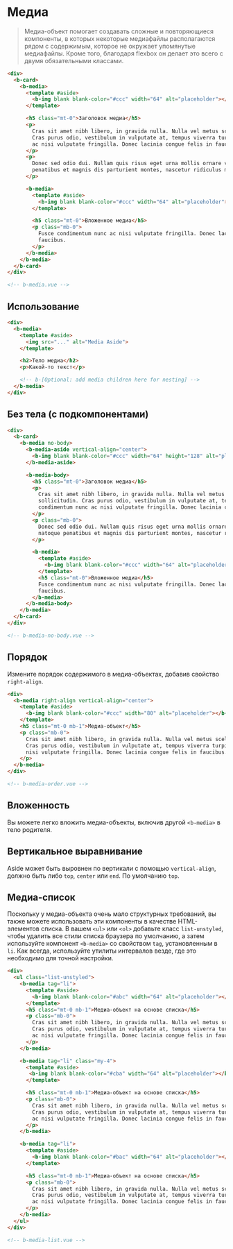 # Медиа

> Медиа-объект помогает создавать сложные и повторяющиеся компоненты, в которых некоторые медиафайлы располагаются рядом с содержимым, которое не окружает упомянутые медиафайлы. Кроме того, благодаря flexbox он делает это всего с двумя обязательными классами.

```html
<div>
  <b-card>
    <b-media>
      <template #aside>
        <b-img blank blank-color="#ccc" width="64" alt="placeholder"></b-img>
      </template>

      <h5 class="mt-0">Заголовок медиа</h5>
      <p>
        Cras sit amet nibh libero, in gravida nulla. Nulla vel metus scelerisque ante sollicitudin.
        Cras purus odio, vestibulum in vulputate at, tempus viverra turpis. Fusce condimentum nunc
        ac nisi vulputate fringilla. Donec lacinia congue felis in faucibus.
      </p>
      <p>
        Donec sed odio dui. Nullam quis risus eget urna mollis ornare vel eu leo. Cum sociis natoque
        penatibus et magnis dis parturient montes, nascetur ridiculus mus.
      </p>

      <b-media>
        <template #aside>
          <b-img blank blank-color="#ccc" width="64" alt="placeholder"></b-img>
        </template>

        <h5 class="mt-0">Вложенное медиа</h5>
        <p class="mb-0">
          Fusce condimentum nunc ac nisi vulputate fringilla. Donec lacinia congue felis in
          faucibus.
        </p>
      </b-media>
    </b-media>
  </b-card>
</div>

<!-- b-media.vue -->
```

## Использование

```html
<div>
  <b-media>
    <template #aside>
      <img src="..." alt="Media Aside">
    </template>

    <h2>Тело медиа</h2>
    <p>Какой-то текст</p>

    <!-- b-[Optional: add media children here for nesting] -->
  </b-media>
</div>
```

## Без тела (с подкомпонентами)

```html
<div>
  <b-card>
    <b-media no-body>
      <b-media-aside vertical-align="center">
        <b-img blank blank-color="#ccc" width="64" height="128" alt="placeholder"></b-img>
      </b-media-aside>

      <b-media-body>
        <h5 class="mt-0">Заголовок медиа</h5>
        <p>
          Cras sit amet nibh libero, in gravida nulla. Nulla vel metus scelerisque ante
          sollicitudin. Cras purus odio, vestibulum in vulputate at, tempus viverra turpis. Fusce
          condimentum nunc ac nisi vulputate fringilla. Donec lacinia congue felis in faucibus.
        </p>
        <p class="mb-0">
          Donec sed odio dui. Nullam quis risus eget urna mollis ornare vel eu leo. Cum sociis
          natoque penatibus et magnis dis parturient montes, nascetur ridiculus mus.
        </p>

        <b-media>
          <template #aside>
            <b-img blank blank-color="#ccc" width="64" alt="placeholder"></b-img>
          </template>
          <h5 class="mt-0">Вложенное медиа</h5>
          Fusce condimentum nunc ac nisi vulputate fringilla. Donec lacinia congue felis in
          faucibus.
        </b-media>
      </b-media-body>
    </b-media>
  </b-card>
</div>

<!-- b-media-no-body.vue -->
```

## Порядок

Измените порядок содержимого в медиа-объектах, добавив свойство `right-align`.

```html
<div>
  <b-media right-align vertical-align="center">
    <template #aside>
      <b-img blank blank-color="#ccc" width="80" alt="placeholder"></b-img>
    </template>
    <h5 class="mt-0 mb-1">Медиа-объект</h5>
    <p class="mb-0">
      Cras sit amet nibh libero, in gravida nulla. Nulla vel metus scelerisque ante sollicitudin.
      Cras purus odio, vestibulum in vulputate at, tempus viverra turpis. Fusce condimentum nunc ac
      nisi vulputate fringilla. Donec lacinia congue felis in faucibus.
    </p>
  </b-media>
</div>

<!-- b-media-order.vue -->
```

## Вложенность

Вы можете легко вложить медиа-объекты, включив другой `<b-media>` в тело родителя.

## Вертикальное выравнивание

Aside может быть выровнен по вертикали с помощью `vertical-align`, должно быть либо `top`, `center` или `end`. По умолчанию `top`.

## Медиа-список

Поскольку у медиа-объекта очень мало структурных требований, вы также можете использовать эти компоненты в качестве HTML-элементов списка. В вашем `<ul>` или `<ol>` добавьте класс `list-unstyled`, чтобы удалить все стили списка браузера по умолчанию, а затем используйте компонент `<b-media>` со свойством `tag`, установленным в `li`. Как всегда, используйте утилиты интервалов везде, где это необходимо для точной настройки.

```html
<div>
  <ul class="list-unstyled">
    <b-media tag="li">
      <template #aside>
        <b-img blank blank-color="#abc" width="64" alt="placeholder"></b-img>
      </template>
      <h5 class="mt-0 mb-1">Медиа-объект на основе списка</h5>
      <p class="mb-0">
        Cras sit amet nibh libero, in gravida nulla. Nulla vel metus scelerisque ante sollicitudin.
        Cras purus odio, vestibulum in vulputate at, tempus viverra turpis. Fusce condimentum nunc
        ac nisi vulputate fringilla. Donec lacinia congue felis in faucibus.
      </p>
    </b-media>

    <b-media tag="li" class="my-4">
      <template #aside>
       <b-img blank blank-color="#cba" width="64" alt="placeholder"></b-img>
      </template>

      <h5 class="mt-0 mb-1">Медиа-объект на основе списка</h5>
      <p class="mb-0">
        Cras sit amet nibh libero, in gravida nulla. Nulla vel metus scelerisque ante sollicitudin.
        Cras purus odio, vestibulum in vulputate at, tempus viverra turpis. Fusce condimentum nunc
        ac nisi vulputate fringilla. Donec lacinia congue felis in faucibus.
      </p>
    </b-media>

    <b-media tag="li">
      <template #aside>
        <b-img blank blank-color="#bac" width="64" alt="placeholder"></b-img>
      </template>

      <h5 class="mt-0 mb-1">Медиа-объект на основе списка</h5>
      <p class="mb-0">
        Cras sit amet nibh libero, in gravida nulla. Nulla vel metus scelerisque ante sollicitudin.
        Cras purus odio, vestibulum in vulputate at, tempus viverra turpis. Fusce condimentum nunc
        ac nisi vulputate fringilla. Donec lacinia congue felis in faucibus.
      </p>
    </b-media>
  </ul>
</div>

<!-- b-media-list.vue -->
```

<!-- Component reference added automatically from component package.json -->
